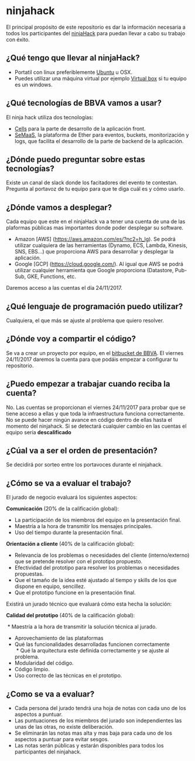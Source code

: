 # ninjahack

El principal propósito de este repositorio es dar la información necesaria a todos los participantes del [ninjaHack](http://www.theninjaproject.bbva/ninjahack) para puedan llevar a cabo su trabajo con éxito.

## ¿Qué tengo que llevar al ninjaHack?

* Portatil con linux preferiblemente [Ubuntu](https://www.ubuntu.com/) u OSX.
* Puedes utilizar una máquina virtual por ejemplo [Virtual box](https://www.virtualbox.org/) si tu equipo es un windows.

## ¿Qué tecnologías de BBVA vamos a usar?

El ninja hack utiliza dos tecnologías:

* [Cells](https://bbva-devplatform.appspot.com/en-us/engines/cells/index.html) para la parte de desarrollo de la aplicación front.
* [SeMaaS](https://kappa.play.global.semaas-spot.com/), la plataforma de Ether para eventos, buckets, monitorización y logs, que facilita el desarrollo de la parte de backend de la aplicación.

## ¿Dónde puedo preguntar sobre estas tecnologías?

Existe un canal de slack donde los facitadores del evento te contestan. Pregunta al portavoz de tu equipo para que te diga cuál es y cómo usarlo. 

## ¿Dónde vamos a desplegar?

Cada equipo que este en el ninjaHack va a tener una cuenta de una de las plaformas públicas mas importantes donde poder desplegar su software.

* Amazon [AWS] (https://aws.amazon.com/es/?nc2=h_lg). Se podrá utilizar cualquiera de las herramientas (Dynamo, ECS, Lambda, Kinesis, SNS, EBS...) que proporciona AWS para desarrollar y desplegar la aplicación.
* Google [GCP] (https://cloud.google.com/). Al igual que AWS se podrá utilizar cualquier herramienta que Google proporciona (Datastore, Pub-Sub, GKE, Functions, etc.

Daremos acceso a las cuentas el día 24/11/2017.

## ¿Qué lenguaje de programación puedo utilizar?

Cualquiera, el que más se ajuste al problema que quiero resolver.

## ¿Dónde voy a compartir el código?

Se va a crear un proyecto por equipo, en el [bitbucket de BBVA](https://globaldevtools.bbva.com/bitbucket/). El viernes 24/11/2017 daremos la cuenta para que podáis empezar a configurar tu repositorio.

## ¿Puedo empezar a trabajar cuando reciba la cuenta?

No. Las cuentas se proporcionan el viernes 24/11/2017 para probar que se tiene acceso a ellas y que toda la infraestructura funciona correctamente. No se puede hacer ningún avance en código dentro de ellas hasta el momento del ninjahack. Si se detectará cualquier cambio en las cuentas el equipo sería **descalificado** 

## ¿Cúal va a ser el orden de presentación?

Se decidirá por sorteo entre los portavoces durante el ninjahack.

## ¿Cómo se va a evaluar el trabajo?

El jurado de negocio evaluará los siguientes aspectos: 

**Comunicación** (20% de la calificación global):

  * La participación de los miembros del equipo en la presentación final.
  * Maestría a la hora de transmitir los mensajes principales.
  * Uso del tiempo durante la presentación final.

**Orientación a cliente** (40% de la calificación global):

  * Relevancia de los problemas o necesidades del cliente (interno/externo) que se pretende resolver con el prototipo propuesto.
  * Efectividad del prototipo para resolver los problemas o necesidades propuestas.
  * Que el tamaño de la idea esté ajustado al tiempo y skills de los que dispone en equipo, sencillez.
  * Que el prototipo funcione en la presentación final.

Existirá un jurado técnico que evaluará cómo esta hecha la solución:

**Calidad del prototipo** (40% de la calificación global):

  * Maestría a la hora de transmitir la solución técnica al jurado. 
  * Aprovechamiento de las plataformas
  * Qué las funcionalidades desarrolladas funcionen correctamente  
  * Qué la arquitectura este definida correctamente y se ajuste al problema.
  * Modularidad del código.
  * Código limpio.
  * Uso correcto de las técnicas en el prototipo.
  
## ¿Como se va a evaluar?

* Cada persona del jurado tendrá una hoja de notas con cada uno de los aspectos a puntuar.
* Las puntuaciones de los miembros del jurado son independientes las unas de las otras, no existe deliberación.
* Se eliminarán las notas mas alta y mas baja para cada uno de los aspectos a puntuar para evitar sesgos.
* Las notas serán públicas y estarán disponibles para todos los participantes del ninjahack.
